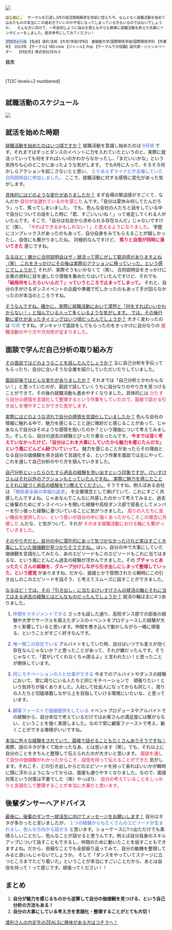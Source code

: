 ![](/img/news/231/1.jpg)

<div style="font-size: 80%;">

<span style="background-color: #fff2cc; ">はじめに...</span>
　サークルを引退し3月の就活情報解禁を目前に控えた今、なんとなく就職活動を始めてはみたものの本当にこの進め方でいいのか不安になってしまっている方もいるのではないでしょうか。
　そんな方に向けて、一年前同じように悩みを抱えながらも無事に就職活動を終えた先輩にインタビューをしました。是非参考にしてみてください！

<span style="background-color: #c9daf8; ">プロフィール</span>
【名前】渡利 佳祐
【大学/学部/学科】　亜細亜大学/国際関係学部/国際関係学科
【卒業年】　2023年
【サークル】MD.crew
【ジャンル】Pop
【サークルでの役職】副代表・ジャンルリーダー　
【内定先】株式会社ZEALS

</div>

**目次**

<div style="margin: 3em 0;">

[TOC levels=2 numbered]

</div>


## 就職活動のスケジュール

![](/img/news/231/2.jpg)


## 就活を始めた時期

<u>就職活動を始めたのはいつ頃ですか？</u>
就職活動を意識し始めたのは <span style="color: Royalblue; ">9月頃</span> です。それまではずっとダンスのイベントに力を入れていたというのと、実際に就活っていっても何をすればいいのかわからなかったし、「まだいいかな」という気持ちも心のどこかにあったような気がします。
でも9月に入って、そろそろ何かしらアクションを起こさないとと思い、 <span style="color: Royalblue; ">とりあえずマイナビが主催していた合同説明会に参加しました。</span> ここで、就職活動に対する感情に変化があった気がします。

<u>具体的にはどのような変化がありましたか？</u>
まず会場の緊迫感がすごくて、なんだか <span style="color: Crimson; ">自分が出遅れているのを感じた</span> んです。「自分は夏休み何してたんだろう」って、焦ってしまいました。
でも、色んな会社の人たちと話をしている中で自分についての話をした時に「君、すごいいいね！」って肯定してくれる人がいたんです。そこで、「自分は社会から求められる存在なんだ」じゃないですけど（笑）、 <span style="color: Crimson; ">「やればできるかもしれない！」と思えるようになりました。</span> 学歴にコンプレックスがあったのもあって、自分自身をみてもらえることが嬉しかったし、自信にも繋がりましたね。
対極的なんですけど、 <span style="color: Crimson; ">**焦りと自信が同時に湧いてきた**</span> 感じですね。

<u>なるほど！確かに合同説明会はザ・就活って感じがして緊迫感がありますよね（笑）
これをきっかけにその後は実際のアクションに移っていった、という感じでしょうか？</u>
それが、実際そうもいかなくて（笑）。
合同説明会をきっかけに企業の資料に目を通したり情報を集めたりはいていたんですけど、それでも <span style="color: Crimson; ">**「結局何をしたらいいんだ？」っていうところで止まってしまって。**</span> それと、自分の手がけるダンスイベントの企画や準備で忙しかったのもあって手が回らなかったのが本当のところですね。

<u>そうなんですね。確かに、実際に就職活動において漠然と「何をすればいいかわからない！」と悩んでいる人って多くいるような気がします。
では、その後行動に変化があったタイミングはいつ頃だったんでしょうか？</u>
大きく変わったのは <span style="color: Royalblue; ">12月</span> ですね。ダンキャリで面談をしてもらったのをきっかけに自分なりの <span style="color: Crimson; ">就職活動のやり方や方向性が定まりました。</span>


## 面談で学んだ自己分析の取り組み方

<u>その面談ではどのようなことを話したんでしょうか？</u>
主に自己分析を手伝ってもらったり、自分に合いそうな企業を紹介していただいたりしていました。

<u>面談前後ではどんな変化がありましたか？</u>
それまでは「自己分析とかわかんない！」と思っていたのが、面談で話していくうちに自分なりのやり方を見つけることができて、その後の就職活動も進めやすくなりました。具体的には <span style="color: Crimson; ">ひたすら自分の感情を言語化して整理するという作業をしていたので、面接で話せる引き出しを増やすことができた気がします。</span>

<u>実際にはどのような流れで自分の感情を言語化していましたか？</u>
色んな会社の情報に触れる中で、魅力を感じることと逆に微妙だと感じることがあって、じゃあなんで自分はそのような感情を抱いたのか？という理由について考えてみました。そしたら、自分の過去の経験とぴったり重なったんです。 <span style="color: Crimson; ">**今までは深く考えていなかったけど、「自分はこれを大事にしていたから魅力を感じたんだな」という風にどんどん紐づいていって。**</span>
魅力を感じることがあったらその理由となる自分の価値観を突き詰めて言語化する、という作業を面談では主にやって、これを通して自己分析のやり方を掴んでいきました。

<u>自己分析といったらひたすら過去の経験を洗い出すという印象ですが、けいすけさんはそれ以外のアクションもとっていたんですね。
実際に魅力を感じたこととそれに紐づく過去の経験を1つ教えてください。</u>
そうですね。例えばある会社は <span style="color: Royalblue; ">「関係者全員の幸福の追求」</span> を企業理念として掲げていて、これにすごく共感したんですよね。じゃあなんでこんなに共感したのかって考えてみると、過去に後輩のためにダンスイベントを開いた経験や高校ダンス部で部長としてメンバーを引っ張った経験に基づいていることに気がつきました。 <span style="color: Crimson; ">周りの人たちに良い機会を提供したい、という思いが自分の中に強くあったからこそこの理念に共感した</span> んだな、と気がついて、それが <span style="color: Crimson; ">そのまま就職活動における軸にも繋がっていきました。</span>

<u>そのやり方だと、自分の中に潜在的にあって気づかなかったけれど実はすごく大事にしていた価値観が見つかりそうですね。</u>
はい。自分の中で大事にしていた価値観を言語化してみたら、あのエピソードもこのエピソードもこれに当てはまるな、という風にどんどん過去の経験が浮かんできました。その <span style="color: Crimson; ">**グチャっとあったたくさんの経験を、グループ分けしながら引き出しにしまって整理していった、という感覚**</span> がありますね。だから、面接とかで質問されたら瞬時にこの引き出しのこのエピソードを話そう、と考えてスムーズに話すことができました。

<u>なるほど！では、その「引き出し」に当たるけいすけさんの就活の軸とそれに当てはまる過去の経験とはどんなものだったんでしょうか？</u>
就活の軸は主に4つありました。

1. <span style="color: Royalblue; ">仲間をマネジメントできる</span>
さっきも話した通り、高校ダンス部での部長の経験や大学でサークルを超えたダンスのイベントをプロデュースした経験が大きく影響していると思います。仲間を巻き込んで動かしながら一緒に頑張る、ということがすごく好きなんです。

2. <span style="color: Royalblue; ">唯一無二の存在でいる</span>
アルバイトをしていた時、自分はいつでも変えが効く存在なんじゃないか？と思ったことがあって、それが嫌だったんです。そうじゃなくて、「君がいてくれなくちゃ困るよ」と言われたい！と思ったことが関係しています。

3. <span style="color: Royalblue; ">同じモチベーションの人と仕事ができる</span>
今までのアルバイトやダンスの経験において、常に周りにいる人たちと同じモチベーションで　頑張りたい！という気持ちが強くありました。入社して社会人になってからも同じく、周りの人たちと切磋琢磨しながら上を目指していける環境にいたいな、と思っています。

4. <span style="color: Royalblue; ">顧客ファーストで価値提供をしている</span>
イベントプロデュースやアルバイトでの経験から、自分本位で考えているだけではお客さんの満足度には繋がらない、ということを強く実感しました。なので常に顧客ファーストで考え、動くことができる環境がいいですね。

<u>本当に色々な経験をされていて、面接で話せることもたくさんありそうですね！</u>
実際、話のネタが多くて助かったなあ、とは思います（笑）。でも、それ以上に自分のことをきちんと整理して伝えられたのが大きいと思います。 <span style="color: Crimson; ">面談を通して自分の価値観がわかったからこそ、自信を持って伝えることができた</span> 気がします。それこそ、どの引き出しからどのエピソードを持って来ればいいかが瞬時に頭に浮かぶようになってからは、面接も通りやすくなりました。なので、面接対策という対策は不要でした（笑）やっぱり、 <span style="color: Crimson; ">自分の考えていることをしっかりと言語化して整理することが本当に大事だと思います。</span>


## 後輩ダンサーへアドバイス
<u>最後に、後輩のダンサー就活生に向けてメッセージをお願いします！</u>
自分はネタが多かったと言いましたが、 <span style="color: Royalblue; ">１つの経験からもたくさんのエピソードが生まれるし、色んな方向から話せる</span> と思います。ショーケースに1つ出ただけでも素晴らしいことだし、色んなことが話せると思うんです。例えば自分自身のスキルアップについて話すこともできるし、仲間のために動いたことを話すこともできますよね。だから、些細なことでも全部振り返ってみて、自分の動機を整理してみると良いんじゃないでしょうか。
そして「ダンスをやっていてステージに立つところまでたどり着いた」ということが本当にすごいことだから、あとは自信を持って！って感じです。頑張ってください！！


## まとめ
1. **自分が魅力を感じるものから逆算して自分の価値観を見つける、という自己分析の方法もある！**
2. **自分の大事にしている考え方を言語化・整理することがとても大切！**


<a href="https://forms.gle/f3G7urYx1v4ACsCn9" target=”_blank” class="button button--accent bottom-sticky-button">
<span class="button__text">渡利さんの内定先のZEALSに興味がある方はコチラへ！</span><i class="button__icon fas fa-arrow-right"></i>
</a>
